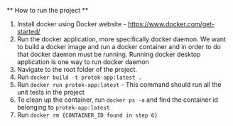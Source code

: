 ** How to run the project **
1. Install docker using Docker website - https://www.docker.com/get-started/
2. Run the docker application, more specifically docker daemon. We want to build a docker image and run a docker container and in order to do that docker daemon must be running. Running docker desktop application is one way to run docker daemon
3. Navigate to the root folder of the project.
4. Run `docker build -t protek-app:latest .`
5. Run `docker run protek-app:latest` - This command should run all the unit tests in the project
6. To clean up the container, run `docker ps -a` and find the container id belonging to `protek-app:latest`
7. Run `docker rm {CONTAINER_ID found in step 6}`